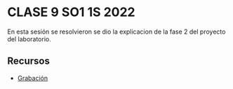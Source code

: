 # CLASE 9 SO1 1S 2022
En esta sesión se resolvieron se dio la explicacion de la fase 2 del proyecto del laboratorio.

## Recursos
- [ Grabación ](https://youtu.be/9fLIbjpZot8)
